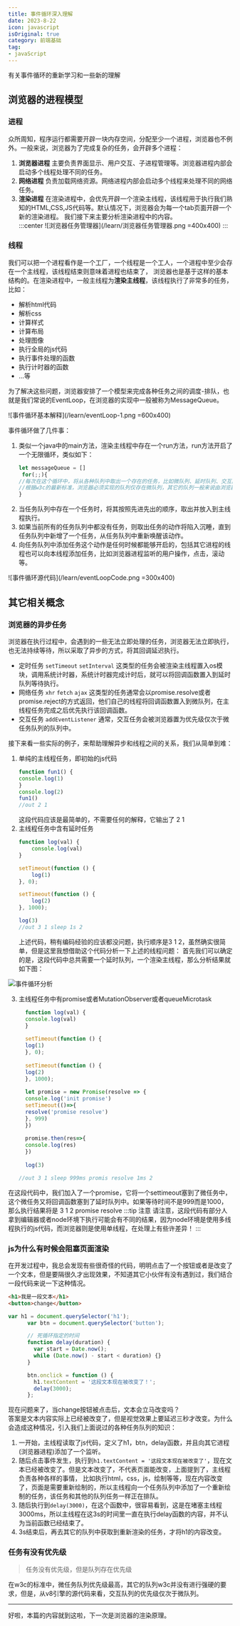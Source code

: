 ```yaml
---
title: 事件循环深入理解
date: 2023-8-22
icon: javascript
isOriginal: true
category: 前端基础
tag:
- javaScript
---
```


有关事件循环的重新学习和一些新的理解

<!-- more -->

## 浏览器的进程模型
### 进程 
众所周知，程序运行都需要开辟一块内存空间，分配至少一个进程，浏览器也不例外。一般来说，浏览器为了完成复杂的任务，会开辟多个进程：  
1. **浏览器进程** 主要负责界⾯显示、⽤户交互、⼦进程管理等。浏览器进程内部会启动多个线程处理不同的任务。
2. **网络进程** 负责加载⽹络资源。⽹络进程内部会启动多个线程来处理不同的⽹络任务。
3. **渲染进程**
   在渲染进程中，会优先开辟一个渲染主线程，该线程用于执行我们熟知的HTML,CSS,JS代码等。默认情况下，浏览器会为每一个tab页面开辟一个新的渲染进程。
    我们接下来主要分析渲染进程中的内容。  
:::center
![浏览器任务管理器](/learn/浏览器任务管理器.png =400x400)
:::

### 线程
我们可以把一个进程看作是一个工厂，一个线程是一个工人，一个进程中至少会存在一个主线程，该线程结束则意味着进程也结束了，
浏览器也是基于这样的基本结构的。在渲染进程中，一般主线程为**渲染主线程**，该线程执行了非常多的任务，比如：  
- 解析html代码
- 解析css
- 计算样式
- 计算布局
- 处理图像
- 执行全局的js代码
- 执行事件处理的函数
- 执行计时器的函数
- ...等

为了解决这些问题，浏览器安排了一个模型来完成各种任务之间的调度-排队，也就是我们常说的EventLoop，在浏览器的实现中一般被称为MessageQueue。  

![事件循环基本解释](/learn/eventLoop-1.png =600x400)

事件循环做了几件事：
1. 类似一个java中的main方法，渲染主线程中存在一个run方法，run方法开启了一个无限循环，类似如下：
   ```javascript
   let messageQueue = []
    for(;;){
   //每次在这个循环中，将从各种队列中取出一个存在的任务，比如微队列、延时队列、交互队列等
   //根据w3c的最新标准，浏览器必须实现的队列仅存在微队列，其它的队列一般来说由浏览器决定是否实现
   }
   ```
2. 当任务队列中存在一个任务时，将其按照先进先出的顺序，取出并放入到主线程执行。
3. 如果当前所有的任务队列中都没有任务，则取出任务的动作将陷入沉睡，直到任务队列中新增了一个任务，从任务队列中重新唤醒该动作。
4. 向任务队列中添加任务这个动作是任何时候都能够开启的，包括其它进程的线程也可以向本线程添加任务，比如浏览器进程监听的用户操作，点击，滚动等。

![事件循环源代码](/learn/eventLoopCode.png =300x400)

## 其它相关概念
### 浏览器的异步任务
浏览器在执行过程中，会遇到的一些无法立即处理的任务，浏览器无法立即执行，也无法持续等待，所以采取了异步的方式，将其回调延迟执行。
- 定时任务 `setTimeout` `setInterval` 这类型的任务会被渲染主线程置入os模块，调用系统计时器，系统计时器完成计时后，就可以将回调函数置入到延时队列等待执行。
- 网络任务 `xhr` `fetch` `ajax` 这类型的任务通常会以promise.resolve或者promise.reject的方式返回，他们自己的线程将回调函数置入到微队列，在主线程任务完成之后优先执行该回调函数。
- 交互任务 `addEventListener` 通常，交互任务会被浏览器置为优先级仅次于微任务队列的队列中。

接下来看一些实际的例子，来帮助理解异步和线程之间的关系，我们从简单到难：
1. 单纯的主线程任务，即初始的js代码
    ```javascript
    function fun1() {
    console.log(1)
    }
    console.log(2)
    fun1()
    //out 2 1
    ```
    这段代码应该是最简单的，不需要任何的解释，它输出了 2 1
2. 主线程任务中含有延时任务
    ```javascript
    function log(val) {
        console.log(val)
    }
   
    setTimeout(function () {
        log(1)
    }, 0);
   
   setTimeout(function () {
        log(2)
   }, 1000);
   
    log(3)
   //out 3 1 sleep 1s 2
    ```
   上述代码，稍有编码经验的应该都没问题，执行顺序是3 1 2，虽然确实很简单，但是这里我想借助这个代码分析一下上述的线程问题：
首先我们可以确定的是，这段代码中总共需要一个延时队列，一个渲染主线程，那么分析结果就如下图：  

![事件循环分析](/learn/eventLoop-2.png)

3. 主线程任务中有promise或者MutationObserver或者queueMicrotask
    ```javascript
      function log(val) {
      console.log(val)
      }
      
      setTimeout(function () {
      log(1)
      }, 0);
      
      setTimeout(function () {
      log(2)
      }, 1000);
      
      let promise = new Promise(resolve => {
      console.log('init promise')
      setTimeout(()=>{
      resolve('promise resolve')
      }, 999)
      })
      
      promise.then(res=>{
      console.log(res)
      })
      
      log(3)
   
   //out 3 1 sleep 999ms promis resolve 1ms 2
    ```
在这段代码中，我们加入了一个promise，它将一个settimeout塞到了微任务中，这个微任务又将回调函数塞到了延时队列中。如果等待时间不是999而是1000，那么执行结果将是 3 1 2 promise resolve
:::tip 注意
请注意，这段代码有部分人拿到编辑器或者node环境下执行可能会有不同的结果，因为node环境是使用多线程执行的js代码，而浏览器则是使用单线程，在处理上有些许差异！
:::

### js为什么有时候会阻塞页面渲染
在开发过程中，我总会发现有些很奇怪的代码，明明点击了一个按钮或者是改变了一个文本，但是要隔很久才出现效果，不知道其它小伙伴有没有遇到过，我们结合一段代码来说一下这种情况。
```html
<h1>我是一段文本</h1>
<button>change</button>
```
```javascript
var h1 = document.querySelector('h1');
      var btn = document.querySelector('button');

      // 死循环指定的时间
      function delay(duration) {
        var start = Date.now();
        while (Date.now() - start < duration) {}
      }

      btn.onclick = function () {
        h1.textContent = '这段文本现在被改变了！';
        delay(3000);
      };
```
现在问题来了，当change按钮被点击后，文本会立马改变吗？  
答案是文本内容实际上已经被改变了，但是视觉效果上要延迟三秒才改变。为什么会造成这种情况，引入我们上面说过的各种任务队列的知识：
1. 一开始，主线程读取了js代码，定义了h1，btn，delay函数，并且向其它进程(浏览器进程)添加了一个监听。
2. 随后点击事件发生，执行到`h1.textContent = '这段文本现在被改变了'`，现在文本已经被改变了。但是文本改变了，不代表页面能改变，上面提到了，主线程负责各种各样的事情，
比如执行html，css，js，绘制等等，现在内容改变了，页面是需要重新绘制的，所以主线程向一个任务队列中添加了一个重新绘制的任务，该任务和其他的队列任务一样正在排队。
3. 随后执行到`delay(3000)`，在这个函数中，很容易看到，这是在堵塞主线程3000ms，所以主线程在这3s的时间里一直在执行delay函数的内容，并不认为当前函数已经结束了。
4. 3s结束后，再去其它的队列中获取到重新渲染的任务，才将h1的内容改变。
### 任务有没有优先级
>任务没有优先级，但是队列存在优先级

在w3c的标准中，微任务队列优先级最高，其它的队列w3c并没有进行强硬的要求，但是，从v8引擎的源代码来看，交互队列的优先级仅次于微队列。

---
好啦，本篇的内容就到这啦，下一次是浏览器的渲染原理。